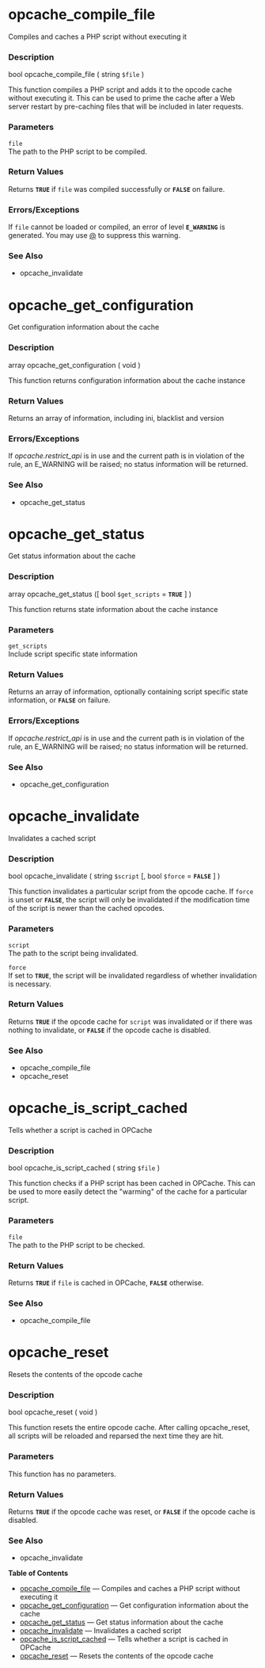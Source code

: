 opcache\_compile\_file
======================

Compiles and caches a PHP script without executing it

### Description

<span class="type">bool</span> <span
class="methodname">opcache\_compile\_file</span> ( <span
class="methodparam"><span class="type">string</span> `$file`</span> )

This function compiles a PHP script and adds it to the opcode cache
without executing it. This can be used to prime the cache after a Web
server restart by pre-caching files that will be included in later
requests.

### Parameters

`file`  
The path to the PHP script to be compiled.

### Return Values

Returns **`TRUE`** if `file` was compiled successfully or **`FALSE`** on
failure.

### Errors/Exceptions

If `file` cannot be loaded or compiled, an error of level
**`E_WARNING`** is generated. You may use
<a href="/language/operators/errorcontrol.html" class="link">@</a> to
suppress this warning.

### See Also

-   <span class="function">opcache\_invalidate</span>

opcache\_get\_configuration
===========================

Get configuration information about the cache

### Description

<span class="type">array</span> <span
class="methodname">opcache\_get\_configuration</span> ( <span
class="methodparam">void</span> )

This function returns configuration information about the cache instance

### Return Values

Returns an array of information, including ini, blacklist and version

### Errors/Exceptions

If *opcache.restrict\_api* is in use and the current path is in
violation of the rule, an E\_WARNING will be raised; no status
information will be returned.

### See Also

-   <span class="function">opcache\_get\_status</span>

opcache\_get\_status
====================

Get status information about the cache

### Description

<span class="type">array</span> <span
class="methodname">opcache\_get\_status</span> (\[ <span
class="methodparam"><span class="type">bool</span> `$get_scripts`<span
class="initializer"> = **`TRUE`**</span></span> \] )

This function returns state information about the cache instance

### Parameters

`get_scripts`  
Include script specific state information

### Return Values

Returns an array of information, optionally containing script specific
state information, or **`FALSE`** on failure.

### Errors/Exceptions

If *opcache.restrict\_api* is in use and the current path is in
violation of the rule, an E\_WARNING will be raised; no status
information will be returned.

### See Also

-   <span class="function">opcache\_get\_configuration</span>

opcache\_invalidate
===================

Invalidates a cached script

### Description

<span class="type">bool</span> <span
class="methodname">opcache\_invalidate</span> ( <span
class="methodparam"><span class="type">string</span> `$script`</span>
\[, <span class="methodparam"><span class="type">bool</span>
`$force`<span class="initializer"> = **`FALSE`**</span></span> \] )

This function invalidates a particular script from the opcode cache. If
`force` is unset or **`FALSE`**, the script will only be invalidated if
the modification time of the script is newer than the cached opcodes.

### Parameters

`script`  
The path to the script being invalidated.

`force`  
If set to **`TRUE`**, the script will be invalidated regardless of
whether invalidation is necessary.

### Return Values

Returns **`TRUE`** if the opcode cache for `script` was invalidated or
if there was nothing to invalidate, or **`FALSE`** if the opcode cache
is disabled.

### See Also

-   <span class="function">opcache\_compile\_file</span>
-   <span class="function">opcache\_reset</span>

opcache\_is\_script\_cached
===========================

Tells whether a script is cached in OPCache

### Description

<span class="type">bool</span> <span
class="methodname">opcache\_is\_script\_cached</span> ( <span
class="methodparam"><span class="type">string</span> `$file`</span> )

This function checks if a PHP script has been cached in OPCache. This
can be used to more easily detect the "warming" of the cache for a
particular script.

### Parameters

`file`  
The path to the PHP script to be checked.

### Return Values

Returns **`TRUE`** if `file` is cached in OPCache, **`FALSE`**
otherwise.

### See Also

-   <span class="function">opcache\_compile\_file</span>

opcache\_reset
==============

Resets the contents of the opcode cache

### Description

<span class="type">bool</span> <span
class="methodname">opcache\_reset</span> ( <span
class="methodparam">void</span> )

This function resets the entire opcode cache. After calling <span
class="function">opcache\_reset</span>, all scripts will be reloaded and
reparsed the next time they are hit.

### Parameters

This function has no parameters.

### Return Values

Returns **`TRUE`** if the opcode cache was reset, or **`FALSE`** if the
opcode cache is disabled.

### See Also

-   <span class="function">opcache\_invalidate</span>

**Table of Contents**

-   [opcache\_compile\_file](/ref/opcache.html#opcache_compile_file) —
    Compiles and caches a PHP script without executing it
-   [opcache\_get\_configuration](/ref/opcache.html#opcache_get_configuration)
    — Get configuration information about the cache
-   [opcache\_get\_status](/ref/opcache.html#opcache_get_status) — Get
    status information about the cache
-   [opcache\_invalidate](/ref/opcache.html#opcache_invalidate) —
    Invalidates a cached script
-   [opcache\_is\_script\_cached](/ref/opcache.html#opcache_is_script_cached)
    — Tells whether a script is cached in OPCache
-   [opcache\_reset](/ref/opcache.html#opcache_reset) — Resets the
    contents of the opcode cache
